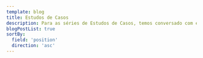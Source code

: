 ```yaml
---
template: blog
title: Estudos de Casos
description: Para as séries de Estudos de Casos, temos conversado com empresas que estão usando a Nuxt para construir seus produtos. Exploraremos sua jornada dentro da abstração e seu ecossistema, examinar a variedade de projetos em que você pode usar a Nuxt, e considerar os desafios que eles enfrentaram e benefícios que eles experimentaram.
blogPostList: true
sortBy:
  field: 'position'
  direction: 'asc'
---
```

